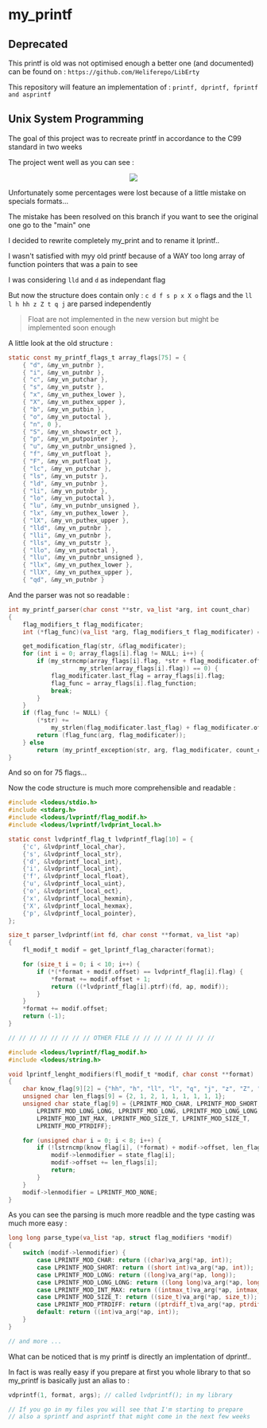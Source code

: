# my_printf

## Deprecated

This printf is old was not optimised enough a better one (and documented) can be found on : `https://github.com/Heliferepo/LibErty`

This repository will feature an implementation of : `printf, dprintf, fprintf and asprintf`

## Unix System Programming

The goal of this project was to recreate printf in accordance to the C99 standard in two weeks

The project went well as you can see :

<center>
<img src="https://raw.githubusercontent.com/Heliferepo/my_printf/main/Capture.PNG?token=AO6YYCLWTAOUB25D2NBCTPC72ZFE2"> 
</center>

Unfortunately some percentages were lost because of a little mistake on specials formats...

The mistake has been resolved on this branch if you want to see the original one go to the "main" one

I decided to rewrite completely my_print and to rename it lprintf..

I wasn't satisfied with myy old printf because of a WAY too long array of function pointers that was a pain to see

I was considering `lld` and `d` as independant flag

But now the structure does contain only : `c d f s p x X o` flags and the `ll l h hh z Z t q j` are parsed independently

> Float are not implemented in the new version but might be implemented soon enough

A little look at the old structure :

```c
static const my_printf_flags_t array_flags[75] = {
    { "d", &my_vn_putnbr },
    { "i", &my_vn_putnbr },
    { "c", &my_vn_putchar },
    { "s", &my_vn_putstr },
    { "x", &my_vn_puthex_lower },
    { "X", &my_vn_puthex_upper },
    { "b", &my_vn_putbin },
    { "o", &my_vn_putoctal },
    { "n", 0 },
    { "S", &my_vn_showstr_oct },
    { "p", &my_vn_putpointer },
    { "u", &my_vn_putnbr_unsigned },
    { "f", &my_vn_putfloat },
    { "F", &my_vn_putfloat },
    { "lc", &my_vn_putchar },
    { "ls", &my_vn_putstr },
    { "ld", &my_vn_putnbr },
    { "li", &my_vn_putnbr },
    { "lo", &my_vn_putoctal },
    { "lu", &my_vn_putnbr_unsigned },
    { "lx", &my_vn_puthex_lower },
    { "lX", &my_vn_puthex_upper },
    { "lld", &my_vn_putnbr },
    { "lli", &my_vn_putnbr },
    { "lls", &my_vn_putstr },
    { "llo", &my_vn_putoctal },
    { "llu", &my_vn_putnbr_unsigned },
    { "llx", &my_vn_puthex_lower },
    { "llX", &my_vn_puthex_upper },
    { "qd", &my_vn_putnbr }
```
And the parser was not so readable : 
```c
int my_printf_parser(char const **str, va_list *arg, int count_char)
{
    flag_modifiers_t flag_modificater;
    int (*flag_func)(va_list *arg, flag_modifiers_t flag_modificater) = NULL;

    get_modification_flag(str, &flag_modificater);
    for (int i = 0; array_flags[i].flag != NULL; i++) {
        if (my_strncmp(array_flags[i].flag, *str + flag_modificater.offset,
                    my_strlen(array_flags[i].flag)) == 0) {
            flag_modificater.last_flag = array_flags[i].flag;
            flag_func = array_flags[i].flag_function;
            break;
        }
    }
    if (flag_func != NULL) {
        (*str) +=
            my_strlen(flag_modificater.last_flag) + flag_modificater.offset;
        return (flag_func(arg, flag_modificater));
    } else
        return (my_printf_exception(str, arg, flag_modificater, count_char));
}
```

And so on for 75 flags...

Now the code structure is much more comprehensible and readable : 
```c
#include <lodeus/stdio.h>
#include <stdarg.h>
#include <lodeus/lvprintf/flag_modif.h>
#include <lodeus/lvprintf/lvdprint_local.h>

static const lvdprintf_flag_t lvdprintf_flag[10] = {
    {'c', &lvdprintf_local_char},
    {'s', &lvdprintf_local_str},
    {'d', &lvdprintf_local_int},
    {'i', &lvdprintf_local_int},
    {'f', &lvdprintf_local_float},
    {'u', &lvdprintf_local_uint},
    {'o', &lvdprintf_local_oct},
    {'x', &lvdprintf_local_hexmin},
    {'X', &lvdprintf_local_hexmax},
    {'p', &lvdprintf_local_pointer},
};

size_t parser_lvdprintf(int fd, char const **format, va_list *ap)
{
    fl_modif_t modif = get_lprintf_flag_character(format);

    for (size_t i = 0; i < 10; i++) {
        if (*(*format + modif.offset) == lvdprintf_flag[i].flag) {
            *format += modif.offset + 1;
            return ((*lvdprintf_flag[i].ptrf)(fd, ap, modif));
        }
    }
    *format += modif.offset;
    return (-1);
}

// // // // // // // // OTHER FILE // // // // // // // //

#include <lodeus/lvprintf/flag_modif.h>
#include <lodeus/string.h>

void lprintf_lenght_modifiers(fl_modif_t *modif, char const **format)
{
    char know_flag[9][2] = {"hh", "h", "ll", "l", "q", "j", "z", "Z", "t"};
    unsigned char len_flags[9] = {2, 1, 2, 1, 1, 1, 1, 1, 1};
    unsigned char state_flag[9] = {LPRINTF_MOD_CHAR, LPRINTF_MOD_SHORT,
        LPRINTF_MOD_LONG_LONG, LPRINTF_MOD_LONG, LPRINTF_MOD_LONG_LONG,
        LPRINTF_MOD_INT_MAX, LPRINTF_MOD_SIZE_T, LPRINTF_MOD_SIZE_T,
        LPRINTF_MOD_PTRDIFF};

    for (unsigned char i = 0; i < 8; i++) {
        if (!lstrncmp(know_flag[i], (*format) + modif->offset, len_flags[i])) {
            modif->lenmodifier = state_flag[i];
            modif->offset += len_flags[i];
            return;
        }
    }
    modif->lenmodifier = LPRINTF_MOD_NONE;
}
```

As you can see the parsing is much more readble and the type casting was much more easy : 
```c
long long parse_type(va_list *ap, struct flag_modifiers *modif)
{
    switch (modif->lenmodifier) {
        case LPRINTF_MOD_CHAR: return ((char)va_arg(*ap, int));
        case LPRINTF_MOD_SHORT: return ((short int)va_arg(*ap, int));
        case LPRINTF_MOD_LONG: return ((long)va_arg(*ap, long));
        case LPRINTF_MOD_LONG_LONG: return ((long long)va_arg(*ap, long long));
        case LPRINTF_MOD_INT_MAX: return ((intmax_t)va_arg(*ap, intmax_t));
        case LPRINTF_MOD_SIZE_T: return ((size_t)va_arg(*ap, size_t));
        case LPRINTF_MOD_PTRDIFF: return ((ptrdiff_t)va_arg(*ap, ptrdiff_t));
        default: return ((int)va_arg(*ap, int));
    }
}

// and more ...
```

What can be noticed that is my printf is directly an implentation of dprintf..

In fact is was really easy if you prepare at first you whole library to that so my_printf is basically just an alias to : 
````c
vdprintf(1, format, args); // called lvdprintf(); in my library

// If you go in my files you will see that I'm starting to prepare 
// also a sprintf and asprintf that might come in the next few weeks
